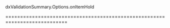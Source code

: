 <!--id-->dxValidationSummary.Options.onItemHold<!--/id-->
<!--merge--><!--/merge-->
<!--hidden--><!--/hidden-->
===========================================================================
